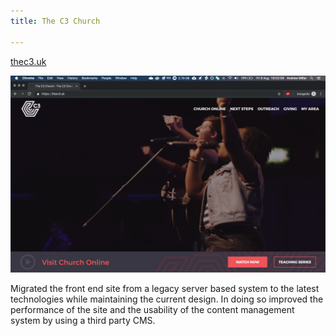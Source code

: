 ```yaml
---
title: The C3 Church

---
```

[thec3.uk](https://www.thec3.uk)

![thec3.uk](/uploads/2019/08/09/thec3uk.png)

Migrated the front end site from a legacy server based system to the latest technologies while maintaining the current design. In doing so improved the performance of the site and the usability of the content management system by using a third party CMS.
